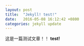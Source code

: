 ```yaml
---
layout: post
title:  "Jekyll! test!"
date:   2016-05-08 16:12:42 +0800
categories: jekyll update
---
```

这是一篇测试文章！！
**test!**
